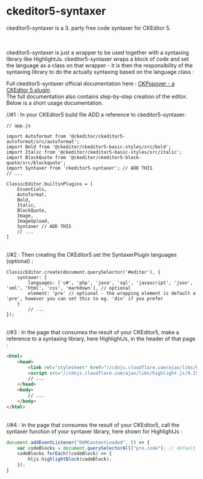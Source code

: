 # ckeditor5-syntaxer

ckeditor5-syntaxer is a 3. party free code syntaxer for CKEditor 5.

<br /><br />ckeditor5-syntaxer is just a wrapper to be used together with a syntaxing library like HighlightJs. ckeditor5-syntaxer wraps a block of code and set the language as a class on that wrapper - it is then the responsibility of the syntaxing library to do the actually syntaxing based on the language class :



Full ckeditor5-syntaxer official documentation here : [CKPopover - a CKEditor 5 plugin](https://topiqs.online/1122).
<br />The full documentation also contains step-by-step creation of the editor.
<br />Below is a short usage documentation. 

//#1 : In your CKEditor5 build file ADD a reference to ckeditor5-syntaxer:

```javaqscript
// app.js

import Autoformat from '@ckeditor/ckeditor5-autoformat/src/autoformat';
import Bold from '@ckeditor/ckeditor5-basic-styles/src/bold';
import Italic from '@ckeditor/ckeditor5-basic-styles/src/italic';
import BlockQuote from '@ckeditor/ckeditor5-block-quote/src/blockquote';
import Syntaxer from 'ckeditor5-syntaxer'; // ADD THIS
// ...

ClassicEditor.builtinPlugins = [
    Essentials,
    Autoformat,
    Bold,
    Italic,
    BlockQuote,
    Image,
    ImageUpload,
    Syntaxer // ADD THIS
    // ...
]
```

<br />//#2 : Then creating the CKEditor5 set the SyntaxerPlugin languages (optional) :

```javaqscript
ClassicEditor.create(document.querySelector('#editor'), {
    syntaxer: {
        languages: ['c#', 'php', 'java', 'sql', 'javascript', 'json', 'xml', 'html', 'css', 'markdown'], // optional
		element: 'pre' // optional - the wrapping element is default a 'pre', however you can set this to eg. 'div' if you prefer
    }
        // ...
});
```
<br />//#3 : In the page that consumes the result of your CKEditor5, make a reference to a syntaxing library, here HighlightJs, in the header of that page :
```html
<html>
    <head>
	    <link rel="stylesheet" href="//cdnjs.cloudflare.com/ajax/libs/highlight.js/9.15.6/styles/default.min.css">
	    <script src="//cdnjs.cloudflare.com/ajax/libs/highlight.js/9.15.6/highlight.min.js"></script>
		// ...
	</head>
	<body>
	    // ...
	</body>
</html>
```

<br />//#4 : In the page that consumes the result of your CKEditor5, call the syntaxer function of your syntaxer library, here shown for HighlightJs :
```javascript
document.addEventListener("DOMContentLoaded", () => {
	var codeBlocks = document.querySelectorAll("pre.code"); // default element (pre) and class distinguisher (code) used by ckeditor5-syntaxer
	codeBlocks.forEach((codeBlock) => {
		hljs.highlightBlock(codeBlock);
	});
}
```
